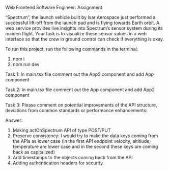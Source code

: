 Web Frontend Software Engineer: Assignment

“Spectrum”, the launch vehicle built by Isar Aerospace just performed a successful lift-off from the launch pad and is flying towards Earth orbit. A web service provides live insights into Spectrum’s sensor system during its maiden flight. Your task is to visualize these sensor values in a web interface so that the crew in ground control can check if everything is okay.

To run this project, run the following commands in the terminal:

1. npm i
2. npm run dev

Task 1:
In main.tsx file comment out the App2 component and add App component

Task 2:
In main.tsx file comment out the App component and add App2 component

Task 3:
Please comment on potential improvements of the API structure, deviations from common standards or performance enhancements:

Answer:

1. Making actOnSpectrum API of type POST/PUT
2. Preserve consistency: I would try to make the data keys coming from the APIs as lower case (in the first API endpoint velocity, altitiude, temperature are lower case and in the second these keys are coming back as capitalized)
3. Add timestamps to the objects coming back from the API
4. Adding authentication headers for security.
